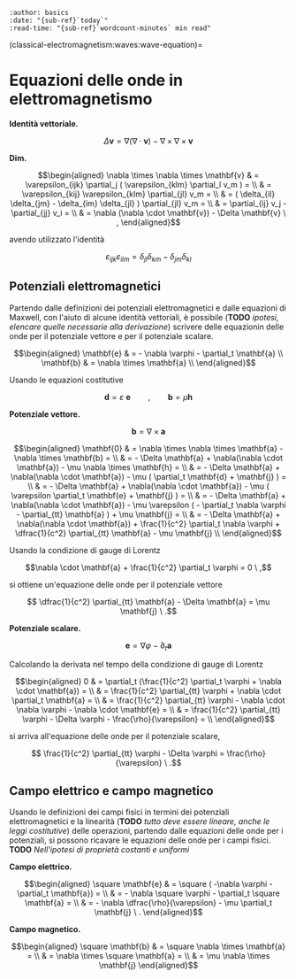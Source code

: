 ```{article-info}
:author: basics
:date: "{sub-ref}`today`"
:read-time: "{sub-ref}`wordcount-minutes` min read"
```
(classical-electromagnetism:waves:wave-equation)=
# Equazioni delle onde in elettromagnetismo

**Identità vettoriale.**

$$\Delta \mathbf{v} = \nabla ( \nabla \cdot \mathbf{v} ) - \nabla \times \nabla \times \mathbf{v}$$

**Dim.**

$$\begin{aligned}
 \nabla \times \nabla \times \mathbf{v} & = \varepsilon_{ijk} \partial_j ( \varepsilon_{klm} \partial_l v_m ) = \\
 & = \varepsilon_{kij} \varepsilon_{klm} \partial_{jl} v_m = \\
 & = ( \delta_{il} \delta_{jm} - \delta_{im} \delta_{jl} )  \partial_{jl} v_m = \\
 & = \partial_{ij} v_j - \partial_{jj} v_i = \\
 & = \nabla (\nabla \cdot \mathbf{v}) - \Delta \mathbf{v} \ ,
\end{aligned}$$

avendo utilizzato l'identità

$$\varepsilon_{ijk} \varepsilon_{ilm} = \delta_{jl} \delta_{km} - \delta_{jm} \delta_{kl}$$

## Potenziali elettromagnetici

Partendo dalle definizioni dei potenziali elettromagnetici e dalle equazioni di Maxwell, con l'aiuto di alcune identità vettoriali, è possibile (**TODO** *ipotesi, elencare quelle necessarie alla derivazione*) scrivere delle equazionin delle onde per il potenziale vettore e per il potenziale scalare.

$$\begin{aligned}
 \mathbf{e} & = - \nabla \varphi - \partial_t \mathbf{a} \\
 \mathbf{b} & = \nabla \times \mathbf{a} \\
\end{aligned}$$

Usando le equazioni costitutive

$$\mathbf{d} = \varepsilon \ \mathbf{e} \qquad , \qquad
\mathbf{b} = \mu \mathbf{h} $$

**Potenziale vettore.**

$$\mathbf{b} = \nabla \times \mathbf{a}$$

$$\begin{aligned}
\mathbf{0} & = \nabla \times \nabla \times \mathbf{a} - \nabla \times \mathbf{b} = \\
 & = - \Delta \mathbf{a} + \nabla(\nabla \cdot \mathbf{a})  - \mu \nabla \times \mathbf{h} = \\
 & = - \Delta \mathbf{a} + \nabla(\nabla \cdot \mathbf{a})  - \mu ( \partial_t \mathbf{d} + \mathbf{j} )  = \\
 & = - \Delta \mathbf{a} + \nabla(\nabla \cdot \mathbf{a})  - \mu ( \varepsilon \partial_t \mathbf{e} + \mathbf{j} )  = \\
 & = - \Delta \mathbf{a} + \nabla(\nabla \cdot \mathbf{a})  - \mu \varepsilon ( - \partial_t \nabla \varphi - \partial_{tt} \mathbf{a} ) + \mu \mathbf{j} = \\
 & = - \Delta \mathbf{a} + \nabla(\nabla \cdot \mathbf{a})  + \frac{1}{c^2} \partial_t \nabla \varphi + \dfrac{1}{c^2} \partial_{tt} \mathbf{a} - \mu \mathbf{j}  \\
\end{aligned}$$

Usando la condizione di gauge di Lorentz

$$\nabla \cdot \mathbf{a} + \frac{1}{c^2} \partial_t  \varphi = 0 \ ,$$

si ottiene un'equazione delle onde per il potenziale vettore

$$ \dfrac{1}{c^2} \partial_{tt} \mathbf{a} - \Delta \mathbf{a}  =  \mu \mathbf{j}  \ .$$

**Potenziale scalare.**

$$\mathbf{e} = \nabla \varphi - \partial_t \mathbf{a}$$

Calcolando la derivata nel tempo della condizione di gauge di Lorentz

$$\begin{aligned}
 0 & = \partial_t (\frac{1}{c^2} \partial_t \varphi + \nabla \cdot \mathbf{a}) = \\
   & = \frac{1}{c^2} \partial_{tt} \varphi + \nabla \cdot \partial_t \mathbf{a} = \\
   & = \frac{1}{c^2} \partial_{tt} \varphi - \nabla \cdot \nabla \varphi - \nabla \cdot \mathbf{e} = \\
   & = \frac{1}{c^2} \partial_{tt} \varphi - \Delta \varphi - \frac{\rho}{\varepsilon} = \\
\end{aligned}$$

si arriva all'equazione delle onde per il potenziale scalare,

$$ \frac{1}{c^2} \partial_{tt} \varphi - \Delta \varphi = \frac{\rho}{\varepsilon} \ .$$

## Campo elettrico e campo magnetico

Usando le definizioni dei campi fisici in termini dei potenziali elettromagnetici e la linearità (**TODO** *tutto deve essere lineare, anche le leggi costitutive*) delle operazioni, partendo dalle equazioni delle onde per i potenziali, si possono ricavare le equazioni delle onde per i campi fisici. **TODO** *Nell'ipotesi di proprietà costanti e uniformi*

**Campo elettrico.**

$$\begin{aligned}
\square \mathbf{e} & = \square ( -\nabla \varphi - \partial_t \mathbf{a}) = \\
& = - \nabla \square \varphi - \partial_t \square \mathbf{a} = \\
& = - \nabla \dfrac{\rho}{\varepsilon} - \mu \partial_t \mathbf{j}  \ .
\end{aligned}$$

**Campo magnetico.**

$$\begin{aligned}
 \square \mathbf{b} & = \square \nabla \times \mathbf{a} = \\
 & = \nabla \times \square \mathbf{a} = \\
 & = \mu \nabla \times \mathbf{j}
\end{aligned}$$





